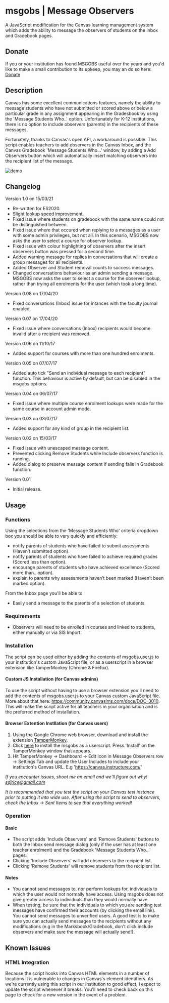 # msgobs | Message Observers
A JavaScript modification for the Canvas learning management system which adds the ability to message the observers of students on the Inbox and Gradebook pages.

## Donate
If you or your institution has found MSGOBS useful over the years and you'd like to make a small contribution to its upkeep, you may an do so here: [Donate](https://www.paypal.com/donate?business=WUJDYC8N3G63S&currency_code=AUD)

## Description
Canvas has some excellent communications features, namely the ability to message students who have not submitted or scored above or below a particular grade in any assignment appearing in the Gradesbook by using the 'Message Students Who..' option. Unfortunately for K-12 institutions, there is no option to include observers (parents) in the recipients of these messages.

Fortunately, thanks to Canvas's open API, a workaround is possible. This script enables teachers to add observers in the Canvas Inbox, and the Canvas Gradebook 'Message Students Who...' window, by adding a Add Observers button which will automatically insert matching observers into the recipient list of the message. 

![demo](https://cloud.githubusercontent.com/assets/22314386/18670963/c71ac7ac-7f74-11e6-87f4-1b24d749f7a1.gif)

## Changelog
Version 1.0 on 15/03/21
- Re-written for ES2020.
- Slight lookup speed improvement.
- Fixed issue where students on gradebook with the same name could not be distinguished between. 
- Fixed issue where that occured when replying to a messages as a user with some admin privileges, but not all. In this scenario, MSGOBS now asks the user to select a course for observer lookup. 
- Fixed issue with colour highlighting of observers after the insert observers button was pressed for a second time. 
- Added warning message for replies in conversations that will create a group messages for all recipients. 
- Added Observer and Student removal counts to success messages. 
- Changed conversations behaviour as an admin sending a message. MSGOBS now asks the user to select a course for the observer lookup, rather than trying all enrolments for the user (which took a long time). 

Version 0.08 on 17/04/20
- Fixed conversations (Inbox) issue for intances with the faculty journal enabled.

Version 0.07 on 17/04/20
- Fixed issue where conversations (Inbox) recipients would become invalid after a recipient was removed. 

Version 0.06 on 11/10/17
- Added support for courses with more than one hundred enrolments.

Version 0.05 on 07/07/17
- Added auto tick "Send an individual message to each recipient" function. This behaviour is active by default, but can be disabled in the msgobs options.

Version 0.04 on 06/07/17
- Fixed issue where multiple course enrolment lookups were made for the same course in account admin mode.

Version 0.03 on 03/07/17
- Added support for any kind of group in the recipient list.

Version 0.02 on 15/03/17
- Fixed issue with unescaped message content.
- Prevented clicking Remove Students while Include observers function is running.
- Added dialog to preserve message content if sending fails in Gradebook function.  

Version 0.01
- Initial release.


## Usage
### Functions
Using the selections from the 'Message Students Who' criteria dropdown box you should be able to very quickly and efficiently:
* notify parents of students who have failed to submit assessments (Haven’t submitted option).
* notify parents of students who have failed to achieve required grades (Scored less than option).
* encourage parents of students who have achieved excellence (Scored more than.. option).
* explain to parents why assessments haven’t been marked (Haven’t been marked option).

From the Inbox page you'll be able to
 * Easily send a message to the parents of a selection of students.

### Requirements
* Observers will need to be enrolled in courses and linked to students, either manually or via SIS Import.

### Installation
The script can be used either by adding the contents of msgobs.user.js to your institution's custom JavaScript file, or as a userscript in a browser extension like TamperMonkey (Chrome & Firefox).

#### Custom JS Installation (for Canvas admins)
To use the script without having to use a browser extension you'll need to add the contents of msgobs.user.js to your Canvas custom JavaScript file. More about that here: https://community.canvaslms.com/docs/DOC-3010. This will make the script active for all teachers in your organisation and is the preferred method of installation. 


#### Browser Extention Instllation (for Canvas users)
  1. Using the Google Chrome web browser, download and install the extension [TamperMonkey](https://chrome.google.com/webstore/detail/tampermonkey/dhdgffkkebhmkfjojejmpbldmpobfkfo).
  2. Click [here](https://github.com/sdjrice/msgobs/raw/master/msgobs.user.js) to install the msgobs as a userscript. Press 'Install' on the TamperMonkey window that appears.
  3. Hit TamperMonkey -> Dashboard -> Edit Icon in Message Observers row -> Settings Tab and update the User Includes to include your institution's Canvas URL. E.g 'https://canvas.instructure.com/'

*If you encounter issues, shoot me an email and we'll figure out why! sdjrice@gmail.com*

*It is recommended that you test the script on your Canvas test instance prior to putting it into wide use. After using the script to send to observers, check the Inbox -> Sent Items to see that everything worked!*

### Operation
#### Basic
* The script adds 'Include Observers' and 'Remove Students' buttons to both the Inbox
send message dialog (only if the user has at least one teacher enrolment) and the Gradebook 'Message Students Who...' pages.
* Clicking 'Include Observers' will add observers to the recipient list.
* Clicking 'Remove Students' will remove students from the recipient list.

#### Notes
* You cannot send messages to, nor perform lookups for, individuals to which the user would not normally have access. Using msgobs does not give greater access to individuals than they would normally have.
* When testing, be sure that the individuals to which you are sending test messages have confirmed their accounts (by clicking the email link). You cannot send messages to unverified users. A good test is to make sure you can actually send messages to the recipients without any modifications (e.g in the Marksbook/Gradebook, don't click include observers and make sure the message will actually send!).

## Known Issues
### HTML Integration
Because the script hooks into Canvas HTML elements in a number of locations it is vulnerable to changes in Canvas's element identifiers. As we're currently using this script in our institution to good effect, I expect to update the script whenever it breaks. You'll need to check back on this page to check for a new version in the event of a problem.

